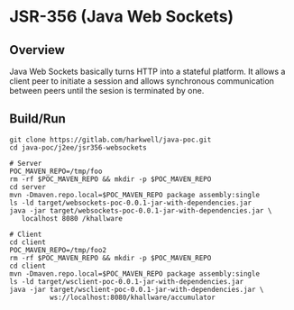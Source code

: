 JSR-356 (Java Web Sockets)
=================
Overview
---------------
Java Web Sockets basically turns HTTP into a stateful platform.  It allows
a client peer to initiate a session and allows synchronous communication
between peers until the sesion is terminated by one.

Build/Run
---------------

```shell
git clone https://gitlab.com/harkwell/java-poc.git
cd java-poc/j2ee/jsr356-websockets

# Server
POC_MAVEN_REPO=/tmp/foo
rm -rf $POC_MAVEN_REPO && mkdir -p $POC_MAVEN_REPO
cd server
mvn -Dmaven.repo.local=$POC_MAVEN_REPO package assembly:single
ls -ld target/websockets-poc-0.0.1-jar-with-dependencies.jar
java -jar target/websockets-poc-0.0.1-jar-with-dependencies.jar \
   localhost 8080 /khallware

# Client
cd client
POC_MAVEN_REPO=/tmp/foo2
rm -rf $POC_MAVEN_REPO && mkdir -p $POC_MAVEN_REPO
cd client
mvn -Dmaven.repo.local=$POC_MAVEN_REPO package assembly:single
ls -ld target/wsclient-poc-0.0.1-jar-with-dependencies.jar
java -jar target/wsclient-poc-0.0.1-jar-with-dependencies.jar \
          ws://localhost:8080/khallware/accumulator
```
